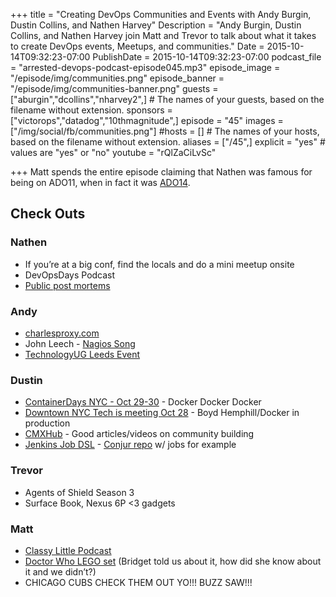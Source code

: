 +++
title = "Creating DevOps Communities and Events with Andy Burgin, Dustin Collins, and Nathen Harvey"
Description = "Andy Burgin, Dustin Collins, and Nathen Harvey join Matt and Trevor to talk about what it takes to create DevOps events, Meetups, and communities."
Date = 2015-10-14T09:32:23-07:00
PublishDate = 2015-10-14T09:32:23-07:00
podcast_file = "arrested-devops-podcast-episode045.mp3"
episode_image = "/episode/img/communities.png"
episode_banner = "/episode/img/communities-banner.png"
guests = ["aburgin","dcollins","nharvey2",] # The names of your guests, based on the filename without extension.
sponsors = ["victorops","datadog","10thmagnitude",]
episode = "45"
images = ["/img/social/fb/communities.png"]
#hosts = [] # The names of your hosts, based on the filename without extension.
aliases = ["/45",]
explicit = "yes" # values are "yes" or "no"
youtube = "rQlZaCiLvSc"

+++
Matt spends the entire episode claiming that Nathen was famous for being on ADO11, when in fact it was [ADO14](http://www.arresteddevops.com/how-to-eff-up-devops/).

## Check Outs

### Nathen
- If you’re at a big conf, find the locals and do a mini meetup onsite
- DevOpsDays Podcast
- [Public post mortems](https://www.chef.io/blog/2015/08/17/supermarket-berkshelf-outage-incident-report/)

### Andy
- [charlesproxy.com](http://charlesproxy.com)
- John Leech - [Nagios Song](http://www.leedsdevops.org.uk/post/122413169155/john-leach-plays-his-nagios-song-at-leeds-devops)
- [TechnologyUG Leeds Event](http://www.leedsdevops.org.uk/post/130503327520/technology-ug-devops-event-thurs-22nd-oct-2015)

### Dustin
- [ContainerDays NYC - Oct 29-30](http://dynamicinfradays.org/events/2015-nyc/) - Docker Docker Docker
- [Downtown NYC Tech is meeting Oct 28](http://www.meetup.com/Downtown-NYC-Tech-Meetup/events/224424454/) - Boyd Hemphill/Docker in production
- [CMXHub](http://cmxhub.com/) - Good articles/videos on community building
- [Jenkins Job DSL](https://github.com/jenkinsci/job-dsl-plugin/wiki) - [Conjur repo](https://github.com/conjurinc/jenkins-seed) w/ jobs for example

### Trevor
- Agents of Shield Season 3
- Surface Book, Nexus 6P <3 gadgets

### Matt
- [Classy Little Podcast](http://www.classylittlepodcast.com/)
- [Doctor Who LEGO set](https://plus.google.com/+RosaGolijan/posts/RaFz7uPZ9so) (Bridget told us about it, how did she know about it and we didn’t?)
- CHICAGO CUBS CHECK THEM OUT YO!!! BUZZ SAW!!!
